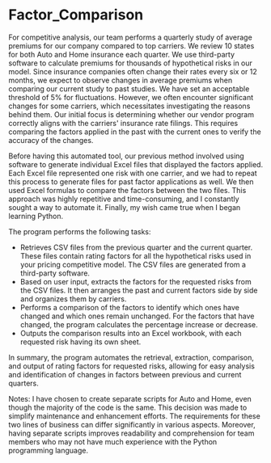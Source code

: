 # Factor_Comparison

For competitive analysis, our team performs a quarterly study of average premiums for our company compared to top carriers. We review 10 states for both Auto and Home insurance each quarter. We use third-party software to calculate premiums for thousands of hypothetical risks in our model. Since insurance companies often change their rates every six or 12 months, we expect to observe changes in average premiums when comparing our current study to past studies. We have set an acceptable threshold of 5% for fluctuations. However, we often encounter significant changes for some carriers, which necessitates investigating the reasons behind them. Our initial focus is determining whether our vendor program correctly aligns with the carriers' insurance rate filings. This requires comparing the factors applied in the past with the current ones to verify the accuracy of the changes.

Before having this automated tool, our previous method involved using software to generate individual Excel files that displayed the factors applied. Each Excel file represented one risk with one carrier, and we had to repeat this process to generate files for past factor applications as well. We then used Excel formulas to compare the factors between the two files. This approach was highly repetitive and time-consuming, and I constantly sought a way to automate it. Finally, my wish came true when I began learning Python. 

The program performs the following tasks:
- Retrieves CSV files from the previous quarter and the current quarter. These files contain rating factors for all the hypothetical risks used in your pricing competitive model. The CSV files are generated from a third-party software.
- Based on user input, extracts the factors for the requested risks from the CSV files. It then arranges the past and current factors side by side and organizes them by carriers.
- Performs a comparison of the factors to identify which ones have changed and which ones remain unchanged. For the factors that have changed, the program calculates the percentage increase or decrease.
- Outputs the comparison results into an Excel workbook, with each requested risk having its own sheet.

In summary, the program automates the retrieval, extraction, comparison, and output of rating factors for requested risks, allowing for easy analysis and identification of changes in factors between previous and current quarters.

Notes: 
I have chosen to create separate scripts for Auto and Home, even though the majority of the code is the same. This decision was made to simplify maintenance and enhancement efforts. The requirements for these two lines of business can differ significantly in various aspects. Moreover, having separate scripts improves readability and comprehension for team members who may not have much experience with the Python programming language.
